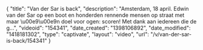 {
    "title": "Van der Sar is back",
    "description": "Amsterdam, 18 april. Edwin van der Sar op een boot en honderden rennende mensen op straat met maar \u00e9\u00e9n doel voor ogen: scoren! Met dank aan iedereen die de g...",
    "videoid": "154341",
    "date_created": "1398106892",
    "date_modified": "1418181302",
    "type": "captivate",
    "layout": "video",
    "url": "\/v\/van-der-sar-is-back\/154341"
}